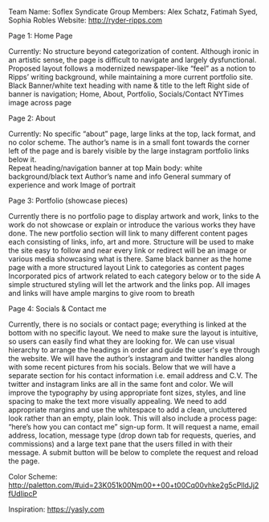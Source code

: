 Team Name: Soflex Syndicate
Group Members: Alex Schatz, Fatimah Syed, Sophia Robles
Website: http://ryder-ripps.com

Page 1: Home Page 

Currently: No structure beyond categorization of content. Although ironic in an artistic sense, the page is difficult to navigate and largely dysfunctional. Proposed layout follows a modernized newspaper-like “feel” as a notion to Ripps’ writing background, while maintaining a more current portfolio site.  
Black Banner/white text heading with name & title to the left
Right side of banner is navigation; Home, About, Portfolio, Socials/Contact
NYTimes image across page

Page 2: About

Currently: No specific “about” page, large links at the top, lack format, and no color scheme. The author’s name is in a small font towards the corner left of the page and is barely visible by the large instagram portfolio links below it.    
Repeat heading/navigation banner at top
Main body: white background/black text
Author’s name and info
General summary of experience and work
Image of portrait 

Page 3: Portfolio (showcase pieces)

Currently there is no portfolio page to display artwork and work, links to the work do not showcase or explain or introduce the various works they have done. The new portfolio section will link to many different content pages each consisting of links, info, art and more. Structure will be used to make the site easy to follow and near every link or redirect will be an image or various media showcasing what is there.
Same black banner as the home page with a more structured layout
Link to categories as content pages
Incorporated pics of artwork related to each category below or to the side
A simple structured styling will let the artwork and the links pop.
All images and links will have ample margins to give room to breath


Page 4: Socials & Contact me

Currently, there is no socials or contact page; everything is linked at the bottom with no specific layout. We need to make sure the layout is intuitive, so users can easily find what they are looking for. We can use visual hierarchy to arrange the headings in order and guide the user's eye through the website.
We will have the author’s instagram and twitter handles along with some recent pictures from his socials. Below that we will have a separate section for his contact information i.e. email address and C.V. 
The twitter and instagram links are all in the same font and color. We will improve the typography by using appropriate font sizes, styles, and line spacing to make the text more visually appealing. 
We need to add appropriate margins and use the whitespace to add a clean, uncluttered look rather than an empty, plain look. 
This will also include a process page: “here’s how you can contact me” sign-up form.   It will request a name, email address, location, message type (drop down tab for requests, queries, and commissions) and a large text pane that the users filled in with their message. A submit button will be below to complete the request and reload the page.


Color Scheme: http://paletton.com/#uid=23K051k00Nm00++00+t00Cq00vhke2g5cPlldJj2fUdIipcP 

Inspiration: https://yasly.com
